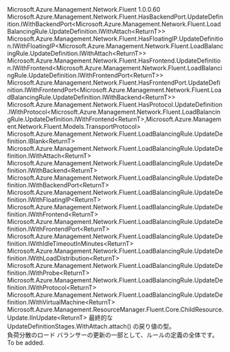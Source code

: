 <Type Name="IUpdateDefinition&lt;ReturnT&gt;" FullName="Microsoft.Azure.Management.Network.Fluent.LoadBalancingRule.UpdateDefinition.IUpdateDefinition&lt;ReturnT&gt;">
  <TypeSignature Language="C#" Value="public interface IUpdateDefinition&lt;ReturnT&gt; : Microsoft.Azure.Management.Network.Fluent.HasBackendPort.UpdateDefinition.IWithBackendPort&lt;Microsoft.Azure.Management.Network.Fluent.LoadBalancingRule.UpdateDefinition.IWithAttach&lt;ReturnT&gt;&gt;, Microsoft.Azure.Management.Network.Fluent.HasFloatingIP.UpdateDefinition.IWithFloatingIP&lt;Microsoft.Azure.Management.Network.Fluent.LoadBalancingRule.UpdateDefinition.IWithAttach&lt;ReturnT&gt;&gt;, Microsoft.Azure.Management.Network.Fluent.HasFrontend.UpdateDefinition.IWithFrontend&lt;Microsoft.Azure.Management.Network.Fluent.LoadBalancingRule.UpdateDefinition.IWithFrontendPort&lt;ReturnT&gt;&gt;, Microsoft.Azure.Management.Network.Fluent.HasFrontendPort.UpdateDefinition.IWithFrontendPort&lt;Microsoft.Azure.Management.Network.Fluent.LoadBalancingRule.UpdateDefinition.IWithBackend&lt;ReturnT&gt;&gt;, Microsoft.Azure.Management.Network.Fluent.HasProtocol.UpdateDefinition.IWithProtocol&lt;Microsoft.Azure.Management.Network.Fluent.LoadBalancingRule.UpdateDefinition.IWithFrontend&lt;ReturnT&gt;,Microsoft.Azure.Management.Network.Fluent.Models.TransportProtocol&gt;, Microsoft.Azure.Management.Network.Fluent.LoadBalancingRule.UpdateDefinition.IBlank&lt;ReturnT&gt;, Microsoft.Azure.Management.Network.Fluent.LoadBalancingRule.UpdateDefinition.IWithAttach&lt;ReturnT&gt;, Microsoft.Azure.Management.Network.Fluent.LoadBalancingRule.UpdateDefinition.IWithBackend&lt;ReturnT&gt;, Microsoft.Azure.Management.Network.Fluent.LoadBalancingRule.UpdateDefinition.IWithBackendPort&lt;ReturnT&gt;, Microsoft.Azure.Management.Network.Fluent.LoadBalancingRule.UpdateDefinition.IWithFloatingIP&lt;ReturnT&gt;, Microsoft.Azure.Management.Network.Fluent.LoadBalancingRule.UpdateDefinition.IWithFrontend&lt;ReturnT&gt;, Microsoft.Azure.Management.Network.Fluent.LoadBalancingRule.UpdateDefinition.IWithFrontendPort&lt;ReturnT&gt;, Microsoft.Azure.Management.Network.Fluent.LoadBalancingRule.UpdateDefinition.IWithIdleTimeoutInMinutes&lt;ReturnT&gt;, Microsoft.Azure.Management.Network.Fluent.LoadBalancingRule.UpdateDefinition.IWithLoadDistribution&lt;ReturnT&gt;, Microsoft.Azure.Management.Network.Fluent.LoadBalancingRule.UpdateDefinition.IWithProbe&lt;ReturnT&gt;, Microsoft.Azure.Management.Network.Fluent.LoadBalancingRule.UpdateDefinition.IWithProtocol&lt;ReturnT&gt;, Microsoft.Azure.Management.Network.Fluent.LoadBalancingRule.UpdateDefinition.IWithVirtualMachine&lt;ReturnT&gt;, Microsoft.Azure.Management.ResourceManager.Fluent.Core.ChildResource.Update.IInUpdate&lt;ReturnT&gt;" />
  <TypeSignature Language="ILAsm" Value=".class public interface auto ansi abstract IUpdateDefinition`1&lt;ReturnT&gt; implements class Microsoft.Azure.Management.Network.Fluent.HasBackendPort.UpdateDefinition.IWithBackendPort`1&lt;class Microsoft.Azure.Management.Network.Fluent.LoadBalancingRule.UpdateDefinition.IWithAttach`1&lt;!ReturnT&gt;&gt;, class Microsoft.Azure.Management.Network.Fluent.HasFloatingIP.UpdateDefinition.IWithFloatingIP`1&lt;class Microsoft.Azure.Management.Network.Fluent.LoadBalancingRule.UpdateDefinition.IWithAttach`1&lt;!ReturnT&gt;&gt;, class Microsoft.Azure.Management.Network.Fluent.HasFrontend.UpdateDefinition.IWithFrontend`1&lt;class Microsoft.Azure.Management.Network.Fluent.LoadBalancingRule.UpdateDefinition.IWithFrontendPort`1&lt;!ReturnT&gt;&gt;, class Microsoft.Azure.Management.Network.Fluent.HasFrontendPort.UpdateDefinition.IWithFrontendPort`1&lt;class Microsoft.Azure.Management.Network.Fluent.LoadBalancingRule.UpdateDefinition.IWithBackend`1&lt;!ReturnT&gt;&gt;, class Microsoft.Azure.Management.Network.Fluent.HasProtocol.UpdateDefinition.IWithProtocol`2&lt;class Microsoft.Azure.Management.Network.Fluent.LoadBalancingRule.UpdateDefinition.IWithFrontend`1&lt;!ReturnT&gt;, class Microsoft.Azure.Management.Network.Fluent.Models.TransportProtocol&gt;, class Microsoft.Azure.Management.Network.Fluent.LoadBalancingRule.UpdateDefinition.IBlank`1&lt;!ReturnT&gt;, class Microsoft.Azure.Management.Network.Fluent.LoadBalancingRule.UpdateDefinition.IWithAttach`1&lt;!ReturnT&gt;, class Microsoft.Azure.Management.Network.Fluent.LoadBalancingRule.UpdateDefinition.IWithBackend`1&lt;!ReturnT&gt;, class Microsoft.Azure.Management.Network.Fluent.LoadBalancingRule.UpdateDefinition.IWithBackendPort`1&lt;!ReturnT&gt;, class Microsoft.Azure.Management.Network.Fluent.LoadBalancingRule.UpdateDefinition.IWithFloatingIP`1&lt;!ReturnT&gt;, class Microsoft.Azure.Management.Network.Fluent.LoadBalancingRule.UpdateDefinition.IWithFrontend`1&lt;!ReturnT&gt;, class Microsoft.Azure.Management.Network.Fluent.LoadBalancingRule.UpdateDefinition.IWithFrontendPort`1&lt;!ReturnT&gt;, class Microsoft.Azure.Management.Network.Fluent.LoadBalancingRule.UpdateDefinition.IWithIdleTimeoutInMinutes`1&lt;!ReturnT&gt;, class Microsoft.Azure.Management.Network.Fluent.LoadBalancingRule.UpdateDefinition.IWithLoadDistribution`1&lt;!ReturnT&gt;, class Microsoft.Azure.Management.Network.Fluent.LoadBalancingRule.UpdateDefinition.IWithProbe`1&lt;!ReturnT&gt;, class Microsoft.Azure.Management.Network.Fluent.LoadBalancingRule.UpdateDefinition.IWithProtocol`1&lt;!ReturnT&gt;, class Microsoft.Azure.Management.Network.Fluent.LoadBalancingRule.UpdateDefinition.IWithVirtualMachine`1&lt;!ReturnT&gt;, class Microsoft.Azure.Management.ResourceManager.Fluent.Core.ChildResource.Update.IInUpdate`1&lt;!ReturnT&gt;" />
  <TypeSignature Language="DocId" Value="T:Microsoft.Azure.Management.Network.Fluent.LoadBalancingRule.UpdateDefinition.IUpdateDefinition`1" />
  <TypeSignature Language="VB.NET" Value="Public Interface IUpdateDefinition(Of ReturnT)&#xA;Implements IBlank(Of ReturnT), IInUpdate(Of ReturnT), IWithAttach(Of ReturnT), IWithBackend(Of ReturnT), IWithBackendPort(Of IWithAttach(Of ReturnT)), IWithBackendPort(Of ReturnT), IWithFloatingIP(Of IWithAttach(Of ReturnT)), IWithFloatingIP(Of ReturnT), IWithFrontend(Of IWithFrontendPort(Of ReturnT)), IWithFrontend(Of ReturnT), IWithFrontendPort(Of IWithBackend(Of ReturnT)), IWithFrontendPort(Of ReturnT), IWithIdleTimeoutInMinutes(Of ReturnT), IWithLoadDistribution(Of ReturnT), IWithProbe(Of ReturnT), IWithProtocol(Of IWithFrontend(Of ReturnT), TransportProtocol), IWithProtocol(Of ReturnT), IWithVirtualMachine(Of ReturnT)" />
  <TypeSignature Language="F#" Value="type IUpdateDefinition&lt;'ReturnT&gt; = interface&#xA;    interface IBlank&lt;'ReturnT&gt;&#xA;    interface IWithProtocol&lt;'ReturnT&gt;&#xA;    interface IWithProtocol&lt;IWithFrontend&lt;'ReturnT&gt;, TransportProtocol&gt;&#xA;    interface IWithAttach&lt;'ReturnT&gt;&#xA;    interface IInUpdate&lt;'ReturnT&gt;&#xA;    interface IWithFloatingIP&lt;'ReturnT&gt;&#xA;    interface IWithFloatingIP&lt;IWithAttach&lt;'ReturnT&gt;&gt;&#xA;    interface IWithIdleTimeoutInMinutes&lt;'ReturnT&gt;&#xA;    interface IWithLoadDistribution&lt;'ReturnT&gt;&#xA;    interface IWithProbe&lt;'ReturnT&gt;&#xA;    interface IWithFrontendPort&lt;'ReturnT&gt;&#xA;    interface IWithFrontendPort&lt;IWithBackend&lt;'ReturnT&gt;&gt;&#xA;    interface IWithFrontend&lt;'ReturnT&gt;&#xA;    interface IWithFrontend&lt;IWithFrontendPort&lt;'ReturnT&gt;&gt;&#xA;    interface IWithBackend&lt;'ReturnT&gt;&#xA;    interface IWithVirtualMachine&lt;'ReturnT&gt;&#xA;    interface IWithBackendPort&lt;'ReturnT&gt;&#xA;    interface IWithBackendPort&lt;IWithAttach&lt;'ReturnT&gt;&gt;" />
  <AssemblyInfo>
    <AssemblyName>Microsoft.Azure.Management.Network.Fluent</AssemblyName>
    <AssemblyVersion>1.0.0.60</AssemblyVersion>
  </AssemblyInfo>
  <TypeParameters>
    <TypeParameter Name="ParentT" />
  </TypeParameters>
  <Interfaces>
    <Interface>
      <InterfaceName>Microsoft.Azure.Management.Network.Fluent.HasBackendPort.UpdateDefinition.IWithBackendPort&lt;Microsoft.Azure.Management.Network.Fluent.LoadBalancingRule.UpdateDefinition.IWithAttach&lt;ReturnT&gt;&gt;</InterfaceName>
    </Interface>
    <Interface>
      <InterfaceName>Microsoft.Azure.Management.Network.Fluent.HasFloatingIP.UpdateDefinition.IWithFloatingIP&lt;Microsoft.Azure.Management.Network.Fluent.LoadBalancingRule.UpdateDefinition.IWithAttach&lt;ReturnT&gt;&gt;</InterfaceName>
    </Interface>
    <Interface>
      <InterfaceName>Microsoft.Azure.Management.Network.Fluent.HasFrontend.UpdateDefinition.IWithFrontend&lt;Microsoft.Azure.Management.Network.Fluent.LoadBalancingRule.UpdateDefinition.IWithFrontendPort&lt;ReturnT&gt;&gt;</InterfaceName>
    </Interface>
    <Interface>
      <InterfaceName>Microsoft.Azure.Management.Network.Fluent.HasFrontendPort.UpdateDefinition.IWithFrontendPort&lt;Microsoft.Azure.Management.Network.Fluent.LoadBalancingRule.UpdateDefinition.IWithBackend&lt;ReturnT&gt;&gt;</InterfaceName>
    </Interface>
    <Interface>
      <InterfaceName>Microsoft.Azure.Management.Network.Fluent.HasProtocol.UpdateDefinition.IWithProtocol&lt;Microsoft.Azure.Management.Network.Fluent.LoadBalancingRule.UpdateDefinition.IWithFrontend&lt;ReturnT&gt;,Microsoft.Azure.Management.Network.Fluent.Models.TransportProtocol&gt;</InterfaceName>
    </Interface>
    <Interface>
      <InterfaceName>Microsoft.Azure.Management.Network.Fluent.LoadBalancingRule.UpdateDefinition.IBlank&lt;ReturnT&gt;</InterfaceName>
    </Interface>
    <Interface>
      <InterfaceName>Microsoft.Azure.Management.Network.Fluent.LoadBalancingRule.UpdateDefinition.IWithAttach&lt;ReturnT&gt;</InterfaceName>
    </Interface>
    <Interface>
      <InterfaceName>Microsoft.Azure.Management.Network.Fluent.LoadBalancingRule.UpdateDefinition.IWithBackend&lt;ReturnT&gt;</InterfaceName>
    </Interface>
    <Interface>
      <InterfaceName>Microsoft.Azure.Management.Network.Fluent.LoadBalancingRule.UpdateDefinition.IWithBackendPort&lt;ReturnT&gt;</InterfaceName>
    </Interface>
    <Interface>
      <InterfaceName>Microsoft.Azure.Management.Network.Fluent.LoadBalancingRule.UpdateDefinition.IWithFloatingIP&lt;ReturnT&gt;</InterfaceName>
    </Interface>
    <Interface>
      <InterfaceName>Microsoft.Azure.Management.Network.Fluent.LoadBalancingRule.UpdateDefinition.IWithFrontend&lt;ReturnT&gt;</InterfaceName>
    </Interface>
    <Interface>
      <InterfaceName>Microsoft.Azure.Management.Network.Fluent.LoadBalancingRule.UpdateDefinition.IWithFrontendPort&lt;ReturnT&gt;</InterfaceName>
    </Interface>
    <Interface>
      <InterfaceName>Microsoft.Azure.Management.Network.Fluent.LoadBalancingRule.UpdateDefinition.IWithIdleTimeoutInMinutes&lt;ReturnT&gt;</InterfaceName>
    </Interface>
    <Interface>
      <InterfaceName>Microsoft.Azure.Management.Network.Fluent.LoadBalancingRule.UpdateDefinition.IWithLoadDistribution&lt;ReturnT&gt;</InterfaceName>
    </Interface>
    <Interface>
      <InterfaceName>Microsoft.Azure.Management.Network.Fluent.LoadBalancingRule.UpdateDefinition.IWithProbe&lt;ReturnT&gt;</InterfaceName>
    </Interface>
    <Interface>
      <InterfaceName>Microsoft.Azure.Management.Network.Fluent.LoadBalancingRule.UpdateDefinition.IWithProtocol&lt;ReturnT&gt;</InterfaceName>
    </Interface>
    <Interface>
      <InterfaceName>Microsoft.Azure.Management.Network.Fluent.LoadBalancingRule.UpdateDefinition.IWithVirtualMachine&lt;ReturnT&gt;</InterfaceName>
    </Interface>
    <Interface>
      <InterfaceName>Microsoft.Azure.Management.ResourceManager.Fluent.Core.ChildResource.Update.IInUpdate&lt;ReturnT&gt;</InterfaceName>
    </Interface>
  </Interfaces>
  <Docs>
    <typeparam name="ReturnT">最終的な UpdateDefinitionStages.WithAttach.attach() の戻り値の型。</typeparam>
    <summary>
            負荷分散のロード バランサーの更新の一部として、ルールの定義の全体です。
            </summary>
    <remarks>To be added.</remarks>
  </Docs>
  <Members />
</Type>